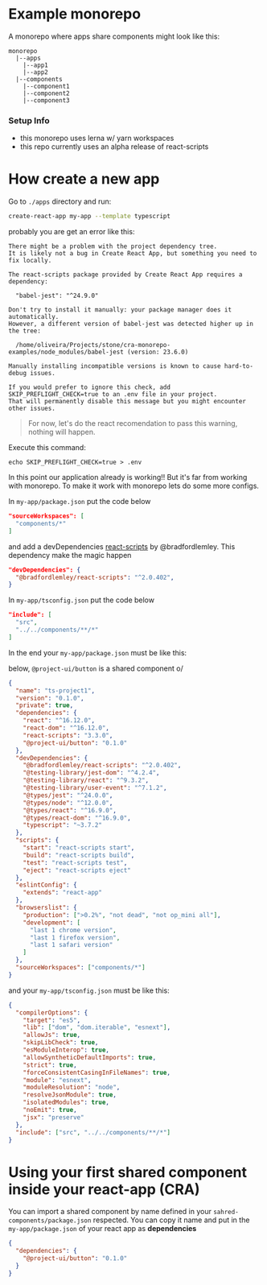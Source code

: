 # Example monorepo

A monorepo where apps share components might look like this:

```
monorepo
  |--apps
    |--app1
    |--app2
  |--components
    |--component1
    |--component2
    |--component3
```

### Setup Info

- this monorepo uses lerna w/ yarn workspaces
- this repo currently uses an alpha release of react-scripts

# How create a new app

Go to `./apps` directory and run:

```sh
create-react-app my-app --template typescript
```

probably you are get an error like this:

```
There might be a problem with the project dependency tree.
It is likely not a bug in Create React App, but something you need to fix locally.

The react-scripts package provided by Create React App requires a dependency:

  "babel-jest": "^24.9.0"

Don't try to install it manually: your package manager does it automatically.
However, a different version of babel-jest was detected higher up in the tree:

  /home/oliveira/Projects/stone/cra-monorepo-examples/node_modules/babel-jest (version: 23.6.0)

Manually installing incompatible versions is known to cause hard-to-debug issues.

If you would prefer to ignore this check, add SKIP_PREFLIGHT_CHECK=true to an .env file in your project.
That will permanently disable this message but you might encounter other issues.
```

> For now, let's do the react recomendation to pass this warning, nothing will happen.

Execute this command:

```
echo SKIP_PREFLIGHT_CHECK=true > .env
```

In this point our application already is working!! But it's far from working with monorepo. To make it work with monorepo lets do some more configs.

In `my-app/package.json` put the code below

```json
"sourceWorkspaces": [
  "components/*"
]
```

and add a devDependencies [react-scripts](https://www.npmjs.com/package/@bradfordlemley/react-scripts) by @bradfordlemley. This dependency make the magic happen

```json
"devDependencies": {
  "@bradfordlemley/react-scripts": "^2.0.402",
}
```

In `my-app/tsconfig.json` put the code below

```json
"include": [
  "src",
  "../../components/**/*"
]
```

In the end your `my-app/package.json` must be like this:

below, `@project-ui/button` is a shared component o/

```json
{
  "name": "ts-project1",
  "version": "0.1.0",
  "private": true,
  "dependencies": {
    "react": "^16.12.0",
    "react-dom": "^16.12.0",
    "react-scripts": "3.3.0",
    "@project-ui/button": "0.1.0"
  },
  "devDependencies": {
    "@bradfordlemley/react-scripts": "^2.0.402",
    "@testing-library/jest-dom": "^4.2.4",
    "@testing-library/react": "^9.3.2",
    "@testing-library/user-event": "^7.1.2",
    "@types/jest": "^24.0.0",
    "@types/node": "^12.0.0",
    "@types/react": "^16.9.0",
    "@types/react-dom": "^16.9.0",
    "typescript": "~3.7.2"
  },
  "scripts": {
    "start": "react-scripts start",
    "build": "react-scripts build",
    "test": "react-scripts test",
    "eject": "react-scripts eject"
  },
  "eslintConfig": {
    "extends": "react-app"
  },
  "browserslist": {
    "production": [">0.2%", "not dead", "not op_mini all"],
    "development": [
      "last 1 chrome version",
      "last 1 firefox version",
      "last 1 safari version"
    ]
  },
  "sourceWorkspaces": ["components/*"]
}
```

and your `my-app/tsconfig.json` must be like this:

```json
{
  "compilerOptions": {
    "target": "es5",
    "lib": ["dom", "dom.iterable", "esnext"],
    "allowJs": true,
    "skipLibCheck": true,
    "esModuleInterop": true,
    "allowSyntheticDefaultImports": true,
    "strict": true,
    "forceConsistentCasingInFileNames": true,
    "module": "esnext",
    "moduleResolution": "node",
    "resolveJsonModule": true,
    "isolatedModules": true,
    "noEmit": true,
    "jsx": "preserve"
  },
  "include": ["src", "../../components/**/*"]
}
```

# Using your first shared component inside your react-app (CRA)

You can import a shared component by name defined in your `sahred-components/package.json` respected. You can copy it name and put in the `my-app/package.json` of your react app as **dependencies**

```json
{
  "dependencies": {
    "@project-ui/button": "0.1.0"
  }
}
```
